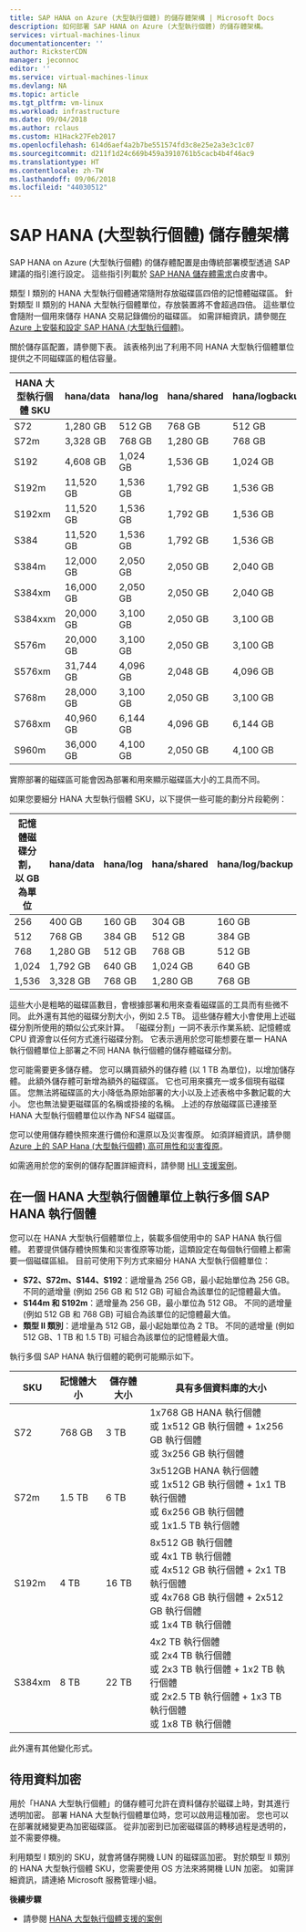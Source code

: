 ```yaml
---
title: SAP HANA on Azure (大型執行個體) 的儲存體架構 | Microsoft Docs
description: 如何部署 SAP HANA on Azure (大型執行個體) 的儲存體架構。
services: virtual-machines-linux
documentationcenter: ''
author: RicksterCDN
manager: jeconnoc
editor: ''
ms.service: virtual-machines-linux
ms.devlang: NA
ms.topic: article
ms.tgt_pltfrm: vm-linux
ms.workload: infrastructure
ms.date: 09/04/2018
ms.author: rclaus
ms.custom: H1Hack27Feb2017
ms.openlocfilehash: 614d6aef4a2b7be551574fd3c8e25e2a3e3c1c07
ms.sourcegitcommit: d211f1d24c669b459a3910761b5cacb4b4f46ac9
ms.translationtype: HT
ms.contentlocale: zh-TW
ms.lasthandoff: 09/06/2018
ms.locfileid: "44030512"
---
```

# <a name="sap-hana-large-instances-storage-architecture"></a>SAP HANA (大型執行個體) 儲存體架構

SAP HANA on Azure (大型執行個體) 的儲存體配置是由傳統部署模型透過 SAP 建議的指引進行設定。 這些指引列載於 [SAP HANA 儲存體需求](http://go.sap.com/documents/2015/03/74cdb554-5a7c-0010-82c7-eda71af511fa.html)白皮書中。

類型 I 類別的 HANA 大型執行個體通常隨附存放磁碟區四倍的記憶體磁碟區。 針對類型 II 類別的 HANA 大型執行個體單位，存放裝置將不會超過四倍。 這些單位會隨附一個用來儲存 HANA 交易記錄備份的磁碟區。 如需詳細資訊，請參閱[在 Azure 上安裝和設定 SAP HANA (大型執行個體)](hana-installation.md?toc=%2fazure%2fvirtual-machines%2flinux%2ftoc.json)。

關於儲存區配置，請參閱下表。 該表格列出了利用不同 HANA 大型執行個體單位提供之不同磁碟區的粗估容量。

| HANA 大型執行個體 SKU | hana/data | hana/log | hana/shared | hana/logbackups |
| --- | --- | --- | --- | --- |
| S72 | 1,280 GB | 512 GB | 768 GB | 512 GB |
| S72m | 3,328 GB | 768 GB |1,280 GB | 768 GB |
| S192 | 4,608 GB | 1,024 GB | 1,536 GB | 1,024 GB |
| S192m | 11,520 GB | 1,536 GB | 1,792 GB | 1,536 GB |
| S192xm |  11,520 GB |  1,536 GB |  1,792 GB |  1,536 GB |
| S384 | 11,520 GB | 1,536 GB | 1,792 GB | 1,536 GB |
| S384m | 12,000 GB | 2,050 GB | 2,050 GB | 2,040 GB |
| S384xm | 16,000 GB | 2,050 GB | 2,050 GB | 2,040 GB |
| S384xxm |  20,000 GB | 3,100 GB | 2,050 GB | 3,100 GB |
| S576m | 20,000 GB | 3,100 GB | 2,050 GB | 3,100 GB |
| S576xm | 31,744 GB | 4,096 GB | 2,048 GB | 4,096 GB |
| S768m | 28,000 GB | 3,100 GB | 2,050 GB | 3,100 GB |
| S768xm | 40,960 GB | 6,144 GB | 4,096 GB | 6,144 GB |
| S960m | 36,000 GB | 4,100 GB | 2,050 GB | 4,100 GB |


實際部署的磁碟區可能會因為部署和用來顯示磁碟區大小的工具而不同。

如果您要細分 HANA 大型執行個體 SKU，以下提供一些可能的劃分片段範例：

| 記憶體磁碟分割，以 GB 為單位 | hana/data | hana/log | hana/shared | hana/log/backup |
| --- | --- | --- | --- | --- |
| 256 | 400 GB | 160 GB | 304 GB | 160 GB |
| 512 | 768 GB | 384 GB | 512 GB | 384 GB |
| 768 | 1,280 GB | 512 GB | 768 GB | 512 GB |
| 1,024 | 1,792 GB | 640 GB | 1,024 GB | 640 GB |
| 1,536 | 3,328 GB | 768 GB | 1,280 GB | 768 GB |


這些大小是粗略的磁碟區數目，會根據部署和用來查看磁碟區的工具而有些微不同。 此外還有其他的磁碟分割大小，例如 2.5 TB。 這些儲存體大小會使用上述磁碟分割所使用的類似公式來計算。 「磁碟分割」一詞不表示作業系統、記憶體或 CPU 資源會以任何方式進行磁碟分割。 它表示適用於您可能想要在單一 HANA 執行個體單位上部署之不同 HANA 執行個體的儲存體磁碟分割。 

您可能需要更多儲存體。 您可以購買額外的儲存體 (以 1 TB 為單位)，以增加儲存體。 此額外儲存體可新增為額外的磁碟區。 它也可用來擴充一或多個現有磁碟區。 您無法將磁碟區的大小降低為原始部署的大小以及上述表格中多數記載的大小。 您也無法變更磁碟區的名稱或掛接的名稱。 上述的存放磁碟區已連接至 HANA 大型執行個體單位以作為 NFS4 磁碟區。

您可以使用儲存體快照來進行備份和還原以及災害復原。 如須詳細資訊，請參閱 [Azure 上的 SAP Hana (大型執行個體) 高可用性和災害復原](hana-overview-high-availability-disaster-recovery.md?toc=%2fazure%2fvirtual-machines%2flinux%2ftoc.json)。

如需適用於您的案例的儲存配置詳細資料，請參閱 [HLI 支援案例](hana-supported-scenario.md)。

## <a name="run-multiple-sap-hana-instances-on-one-hana-large-instance-unit"></a>在一個 HANA 大型執行個體單位上執行多個 SAP HANA 執行個體

您可以在 HANA 大型執行個體單位上，裝載多個使用中的 SAP HANA 執行個體。 若要提供儲存體快照集和災害復原等功能，這類設定在每個執行個體上都需要一個磁碟區組。 目前可使用下列方式來細分 HANA 大型執行個體單位：

- **S72、S72m、S144、S192**：遞增量為 256 GB，最小起始單位為 256 GB。 不同的遞增量 (例如 256 GB 和 512 GB) 可組合為該單位的記憶體最大值。
- **S144m 和 S192m**：遞增量為 256 GB，最小單位為 512 GB。 不同的遞增量 (例如 512 GB 和 768 GB) 可組合為該單位的記憶體最大值。
- **類型 II 類別**：遞增量為 512 GB，最小起始單位為 2 TB。 不同的遞增量 (例如 512 GB、1 TB 和 1.5 TB) 可組合為該單位的記憶體最大值。

執行多個 SAP HANA 執行個體的範例可能顯示如下。

| SKU | 記憶體大小 | 儲存體大小 | 具有多個資料庫的大小 |
| --- | --- | --- | --- |
| S72 | 768 GB | 3 TB | 1x768 GB HANA 執行個體<br /> 或 1x512 GB 執行個體 + 1x256 GB 執行個體<br /> 或 3x256 GB 執行個體 | 
| S72m | 1.5 TB | 6 TB | 3x512GB HANA 執行個體<br />或 1x512 GB 執行個體 + 1x1 TB 執行個體<br />或 6x256 GB 執行個體<br />或 1x1.5 TB 執行個體 | 
| S192m | 4 TB | 16 TB | 8x512 GB 執行個體<br />或 4x1 TB 執行個體<br />或 4x512 GB 執行個體 + 2x1 TB 執行個體<br />或 4x768 GB 執行個體 + 2x512 GB 執行個體<br />或 1x4 TB 執行個體 |
| S384xm | 8 TB | 22 TB | 4x2 TB 執行個體<br />或 2x4 TB 執行個體<br />或 2x3 TB 執行個體 + 1x2 TB 執行個體<br />或 2x2.5 TB 執行個體 + 1x3 TB 執行個體<br />或 1x8 TB 執行個體 |


此外還有其他變化形式。 

## <a name="encryption-of-data-at-rest"></a>待用資料加密
用於「HANA 大型執行個體」的儲存體可允許在資料儲存於磁碟上時，對其進行透明加密。 部署 HANA 大型執行個體單位時，您可以啟用這種加密。 您也可以在部署就緒變更為加密磁碟區。 從非加密到已加密磁碟區的轉移過程是透明的，並不需要停機。 

利用類型 I 類別的 SKU，就會將儲存開機 LUN 的磁碟區加密。 對於類型 II 類別的 HANA 大型執行個體 SKU，您需要使用 OS 方法來將開機 LUN 加密。 如需詳細資訊，請連絡 Microsoft 服務管理小組。

**後續步驟**
- 請參閱 [HANA 大型執行個體支援的案例](hana-supported-scenario.md)